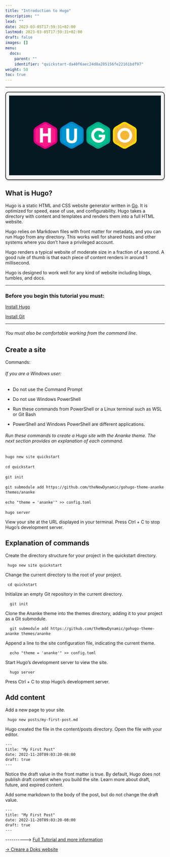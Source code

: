 ```yaml
---
title: "Introduction to Hugo"
description: ""
lead: ""
date: 2023-03-05T17:59:31+02:00
lastmod: 2023-03-05T17:59:31+02:00
draft: false
images: []
menu:
  docs:
    parent: ""
    identifier: "quickstart-da40f6aec24d8a285156fe22161bdf97"
weight: 50
toc: true
---
```

-----------------------------

<style>
  .border {
    border: 2px solid #333;
    border-radius: 10px;
    padding: 10px;
    background-color: #f7f7f7;
    box-shadow: 0px 3px 3px #ccc;
    width: fit-content;
  }
</style>

<div class="border">
  <img src="hugo.png"/>
</div>

## What is Hugo?

Hugo is a static HTML and CSS website generator written in [Go](https://go.dev/).
It is optimized for speed, ease of use, and configurability.
Hugo takes a directory with content and templates and renders them into a full HTML website.

Hugo relies on Markdown files with front matter for metadata, and you can run Hugo from any directory.
This works well for shared hosts and other systems where you don’t have a privileged account.

Hugo renders a typical website of moderate size in a fraction of a second.
A good rule of thumb is that each piece of content renders in around 1 millisecond.

Hugo is designed to work well for any kind of website including blogs, tumbles, and docs.

---------------------------------------------------------

### Before you begin this tutorial you must:

<a href="https://gohugo.io/installation/" target="_blank">Install Hugo</a>

<a href="https://git-scm.com/book/en/v2/Getting-Started-Installing-Git" target="_blank">Install Git</a>

--------------------------------------------------

###### You must also be comfortable working from the command line.
## Create a site

Commands:

###### If you are a Windows user:

- Do not use the Command Prompt

- Do not use Windows PowerShell

- Run these commands from PowerShell or a Linux terminal such as WSL or Git Bash

- PowerShell and Windows PowerShell are different applications.

###### Run these commands to create a Hugo site with the Ananke theme. The next section provides an explanation of each command.

    hugo new site quickstart
    
    cd quickstart
    
    git init
    
    git submodule add https://github.com/theNewDynamic/gohugo-theme-ananke themes/ananke
    
    echo "theme = 'ananke'" >> config.toml
    
    hugo server

View your site at the URL displayed in your terminal. Press Ctrl + C to stop Hugo’s development server.

## Explanation of commands

Create the directory structure for your project in the quickstart directory.

     hugo new site quickstart

Change the current directory to the root of your project.

     cd quickstart

Initialize an empty Git repository in the current directory.

  
      git init

Clone the Ananke theme into the themes directory, adding it to your project as a Git submodule.

      git submodule add https://github.com/theNewDynamic/gohugo-theme-ananke themes/ananke

Append a line to the site configuration file, indicating the current theme.

      echo "theme = 'ananke'" >> config.toml

Start Hugo’s development server to view the site.

      hugo server

Press Ctrl + C to stop Hugo’s development server.

## Add content

Add a new page to your site.

     hugo new posts/my-first-post.md

Hugo created the file in the content/posts directory. Open the file with your editor.

    ---
    title: "My First Post"
    date: 2022-11-20T09:03:20-08:00
    draft: true
    ---

Notice the draft value in the front matter is true. By default, Hugo does not publish draft content when you build the site. Learn more about draft, future, and expired content.

Add some markdown to the body of the post, but do not change the draft value.

    ---
    title: "My First Post"
    date: 2022-11-20T09:03:20-08:00
    draft: true
    ---
----------> <a href="https://gohugo.io/" target="_blank">Full Tutorial and more information</a>

 <a href="/docs/tutorials/how/doks/install/"> &rarr; Creare a Doks website</a>